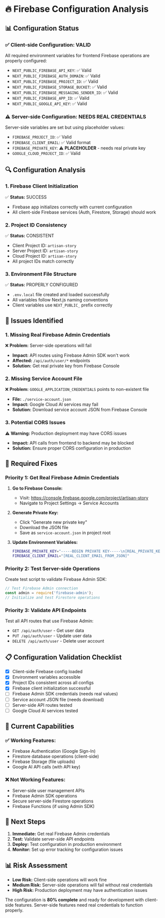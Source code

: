 # 🔥 Firebase Configuration Analysis

## 📊 **Configuration Status**

### **✅ Client-side Configuration: VALID**
All required environment variables for frontend Firebase operations are properly configured:

- `NEXT_PUBLIC_FIREBASE_API_KEY`: ✅ Valid
- `NEXT_PUBLIC_FIREBASE_AUTH_DOMAIN`: ✅ Valid  
- `NEXT_PUBLIC_FIREBASE_PROJECT_ID`: ✅ Valid
- `NEXT_PUBLIC_FIREBASE_STORAGE_BUCKET`: ✅ Valid
- `NEXT_PUBLIC_FIREBASE_MESSAGING_SENDER_ID`: ✅ Valid
- `NEXT_PUBLIC_FIREBASE_APP_ID`: ✅ Valid
- `NEXT_PUBLIC_GOOGLE_API_KEY`: ✅ Valid

### **⚠️ Server-side Configuration: NEEDS REAL CREDENTIALS**
Server-side variables are set but using placeholder values:

- `FIREBASE_PROJECT_ID`: ✅ Valid
- `FIREBASE_CLIENT_EMAIL`: ✅ Valid format
- `FIREBASE_PRIVATE_KEY`: ⚠️ **PLACEHOLDER** - needs real private key
- `GOOGLE_CLOUD_PROJECT_ID`: ✅ Valid

## 🔍 **Configuration Analysis**

### **1. Firebase Client Initialization**
✅ **Status:** SUCCESS
- Firebase app initializes correctly with current configuration
- All client-side Firebase services (Auth, Firestore, Storage) should work

### **2. Project ID Consistency**
✅ **Status:** CONSISTENT
- Client Project ID: `artisan-story`
- Server Project ID: `artisan-story`  
- Cloud Project ID: `artisan-story`
- All project IDs match correctly

### **3. Environment File Structure**
✅ **Status:** PROPERLY CONFIGURED
- `.env.local` file created and loaded successfully
- All variables follow Next.js naming conventions
- Client variables use `NEXT_PUBLIC_` prefix correctly

## 🚨 **Issues Identified**

### **1. Missing Real Firebase Admin Credentials**
❌ **Problem:** Server-side operations will fail
- **Impact:** API routes using Firebase Admin SDK won't work
- **Affected:** `/api/auth/user/*` endpoints
- **Solution:** Get real private key from Firebase Console

### **2. Missing Service Account File**
❌ **Problem:** `GOOGLE_APPLICATION_CREDENTIALS` points to non-existent file
- **File:** `./service-account.json`
- **Impact:** Google Cloud AI services may fail
- **Solution:** Download service account JSON from Firebase Console

### **3. Potential CORS Issues**
⚠️ **Warning:** Production deployment may have CORS issues
- **Impact:** API calls from frontend to backend may be blocked
- **Solution:** Ensure proper CORS configuration in production

## 🔧 **Required Fixes**

### **Priority 1: Get Real Firebase Admin Credentials**

1. **Go to Firebase Console:**
   - Visit: https://console.firebase.google.com/project/artisan-story
   - Navigate to Project Settings → Service Accounts

2. **Generate Private Key:**
   - Click "Generate new private key"
   - Download the JSON file
   - Save as `service-account.json` in project root

3. **Update Environment Variables:**
   ```bash
   FIREBASE_PRIVATE_KEY="-----BEGIN PRIVATE KEY-----\n[REAL_PRIVATE_KEY_CONTENT]\n-----END PRIVATE KEY-----\n"
   FIREBASE_CLIENT_EMAIL="[REAL_CLIENT_EMAIL_FROM_JSON]"
   ```

### **Priority 2: Test Server-side Operations**

Create test script to validate Firebase Admin SDK:
```javascript
// Test Firebase Admin connection
const admin = require('firebase-admin');
// Initialize and test Firestore operations
```

### **Priority 3: Validate API Endpoints**

Test all API routes that use Firebase Admin:
- `GET /api/auth/user` - Get user data
- `PUT /api/auth/user` - Update user data  
- `DELETE /api/auth/user` - Delete user account

## 📋 **Configuration Validation Checklist**

- [x] Client-side Firebase config loaded
- [x] Environment variables accessible
- [x] Project IDs consistent across all configs
- [x] Firebase client initialization successful
- [ ] Firebase Admin SDK credentials (needs real values)
- [ ] Service account JSON file (needs download)
- [ ] Server-side API routes tested
- [ ] Google Cloud AI services tested

## 🎯 **Current Capabilities**

### **✅ Working Features:**
- Firebase Authentication (Google Sign-In)
- Firestore database operations (client-side)
- Firebase Storage (file uploads)
- Google AI API calls (with API key)

### **❌ Not Working Features:**
- Server-side user management APIs
- Firebase Admin SDK operations
- Secure server-side Firestore operations
- Firebase Functions (if using Admin SDK)

## 🚀 **Next Steps**

1. **Immediate:** Get real Firebase Admin credentials
2. **Test:** Validate server-side API endpoints
3. **Deploy:** Test configuration in production environment
4. **Monitor:** Set up error tracking for configuration issues

## 📊 **Risk Assessment**

- **Low Risk:** Client-side operations will work fine
- **Medium Risk:** Server-side operations will fail without real credentials
- **High Risk:** Production deployment may have authentication issues

The configuration is **80% complete** and ready for development with client-side features. Server-side features need real credentials to function properly.